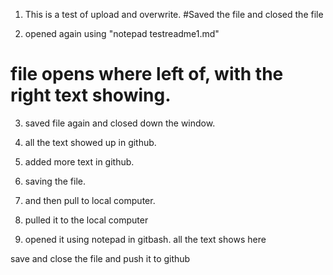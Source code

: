1. This is a test of upload and overwrite.
#Saved the file and closed the file


2. opened again using "notepad testreadme1.md"
# file opens where left of, with the right text showing.

3. saved file again and closed down the window.

4. all the text showed up in github.
5. added more text in github.
6. saving the file.
7. and then pull to local computer.
8. pulled it to the local computer
9. opened it using notepad in gitbash.
all the text shows here

save and close the file and push it to github